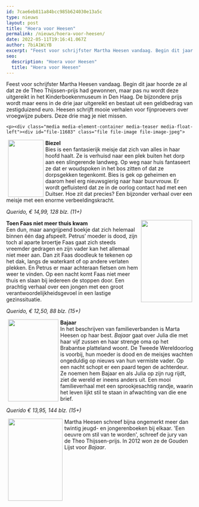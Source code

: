 ```yaml
---
id: 7cae6eb811a84bcc985b624030e13a5c
type: nieuws
layout: post
title: "Hoera voor Heesen"
permalink: /nieuws/hoera-voor-heesen/
date: 2022-05-11T19:16:41.067Z
author: 7biA1WiYB
excerpt: "Feest voor schrijfster Martha Heesen vandaag. Begin dit jaar hoorde ze al dat ze de Theo Thijssen-prijs had gewonnen, maar pas nu wordt deze uitgereikt in het Kinderboekenmuseum in Den Haag. De bijzondere prijs wordt maar eens in de drie jaar uitgereikt en bestaat uit een geldbedrag van zestigduizend euro. Heesen schrijft mooie verhalen voor fijnproevers over vroegwijze pubers. Deze drie mag je niet missen.  "
seo:
  description: "Hoera voor Heesen"
  title: "Hoera voor Heesen"
---
```

Feest voor schrijfster Martha Heesen vandaag. Begin dit jaar hoorde ze al dat ze de Theo Thijssen-prijs had gewonnen, maar pas nu wordt deze uitgereikt in het Kinderboekenmuseum in Den Haag. De bijzondere prijs wordt maar eens in de drie jaar uitgereikt en bestaat uit een geldbedrag van zestigduizend euro. Heesen schrijft mooie verhalen voor fijnproevers over vroegwijze pubers. Deze drie mag je niet missen.  

    <p><div class="media media-element-container media-teaser media-float-left"><div id="file-11683" class="file file-image file-image-jpeg">

        
  
  <div class="content">
    <a href="/files/biezeljpg"><img height="220" width="137" style="float: left; width: 95px; height: 153px; margin-left: 5px; margin-right: 5px;" class="media-element file-teaser" src="https://7dagen.netlify.app/sites/default/files/styles/medium/public/Biezel.jpg?itok=MRGTdA8f" alt=""></a>  </div>

  
</div>
</div><strong>Biezel</strong><br>Bies is een fantasierijk meisje dat zich van alles in haar hoofd haalt. Ze is verhuisd naar een plek buiten het dorp aan een slingerende landweg. Op weg naar huis fantaseert ze dat er woudspoken in het bos zitten of dat ze dorpsgekken tegenkomt. Bies is gek op geheimen en daarom heel erg nieuwsgierig naar haar buurvrouw. Er wordt gefluisterd dat ze in de oorlog contact had met een Duitser. Hoe zit dat precies? Een bijzonder verhaal over een meisje met een enorme verbeeldingskracht.
<p><em>Querido, € 14,99, 128 blz. (11+)</em><div class="media media-element-container media-teaser media-float-right"><div id="file-11684" class="file file-image file-image-jpeg">

        
  
  <div class="content">
    <a href="/files/faasjpg"><img height="220" width="137" style="float: right; margin-left: 5px; margin-right: 5px;" class="media-element file-teaser" src="https://7dagen.netlify.app/sites/default/files/styles/medium/public/Faas.jpg?itok=qFSrKT84" alt=""></a>  </div>

  
</div>
</div>
<p><strong>Toen Faas niet meer thuis kwam</strong><br>Een dun, maar aangrijpend boekje dat zich helemaal binnen één dag afspeelt. Petrus’ moeder is dood, zijn toch al aparte broertje Faas gaat zich steeds vreemder gedragen en zijn vader kan het allemaal niet meer aan. Dan zit Faas doodleuk te tekenen op het dak, langs de waterkant of op andere verlaten plekken. En Petrus er maar achteraan fietsen om hem weer te vinden. Op een nacht komt Faas niet meer thuis en slaan bij iedereen de stoppen door. Een prachtig verhaal over een jongen met een groot verantwoordelijkheidsgevoel in een lastige gezinssituatie.</p>
<p><em>Querido, € 12,50, 88 blz. (15+)</em></p>
<p><div class="media media-element-container media-teaser media-float-left"><div id="file-11685" class="file file-image file-image-jpeg">

        
  
  <div class="content">
    <a href="/files/bajaarjpg-0"><img height="220" width="135" style="float: left; margin-left: 5px; margin-right: 5px;" class="media-element file-teaser" src="https://7dagen.netlify.app/sites/default/files/styles/medium/public/Bajaar_0.jpg?itok=fsUI-r7k" alt=""></a>  </div>

  
</div>
</div><strong>Bajaar</strong><br>In het beschrijven van familieverbanden is Marta Heesen op haar best. <em>Bajaar</em> gaat over Julia die met haar vijf zussen en haar strenge oma op het Brabantse platteland woont. De Tweede Wereldoorlog is voorbij, hun moeder is dood en de meisjes wachten ongeduldig op nieuws van hun vermiste vader. Op een nacht schopt er een paard tegen de achterdeur. Ze noemen hem Bajaar en als Julia op zijn rug rijdt, ziet de wereld er ineens anders uit. Een mooi familieverhaal met een sprookjesachtig randje, waarin het leven lijkt stil te staan in afwachting van die ene brief.
<p><em>Querido € 13,95, 144 blz. (15+)</em></p>
<p><div class="media media-element-container media-teaser media-float-left"><div id="file-11686" class="file file-image file-image-jpeg">

        
  
  <div class="content">
    <a href="/files/martha-heesen-c-sander-nieuwenhuisjpg"><img title="Foto Sander Nieuwenhuis" height="220" width="146" style="width: 146px; height: 220px; float: left; margin-left: 5px; margin-right: 5px;" class="media-element file-teaser" src="https://7dagen.netlify.app/sites/default/files/styles/medium/public/Martha%20Heesen%20c%20Sander%20Nieuwenhuis.jpg?itok=CN484fMI" alt=""></a>  </div>

  
</div>
</div>Martha Heesen schreef bijna ongemerkt meer dan twintig jeugd- en jongerenboeken bij elkaar. 'Een oeuvre om stil van te worden', schreef de jury van de Theo Thijssen-prijs. In 2012 won ze de Gouden Lijst voor <em>Bajaar</em>.
<p> </p>
<p> </p>  
